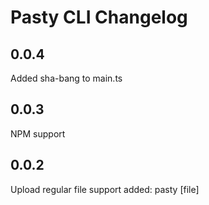# Pasty CLI Changelog

## 0.0.4
Added sha-bang to main.ts

## 0.0.3
NPM support

## 0.0.2
Upload regular file support added:
 pasty [file]


